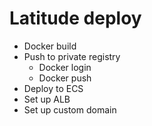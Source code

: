 # Latitude deploy

-   Docker build
-   Push to private registry
    -   Docker login
    -   Docker push
-   Deploy to ECS
-   Set up ALB
-   Set up custom domain

